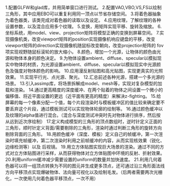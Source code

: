 1.配置GLFW和glad库，并用简单窗口进行测试。
2.配置VAO,VBO,VS,FS以绘制三角形，其中应用EBO可以重复利用同一顶点以节省存储空间。
3.将着色器抽象为着色器类，该类完成对着色器的读取以及设定。
4.应用纹理，了解纹理的各种设置参数，以及混合应用多个纹理。
5.变换，用矩阵实现平移、旋转及缩放。
6.坐标系统，用model、view、projection矩阵将模型正确的变换到屏幕空间。
7.实现摄像机类，改变viewport矩阵的position实现摄像机响应键盘的平移，改变viewport矩阵的direction实现摄像机随鼠标改变朝向，改变projection矩阵的
fov项实现视野随鼠标滚轮的放大缩小。
8.颜色，增加一个光源，让物体的颜色由光源和物体本身的颜色决定。
9.为物体设置ambient、diffuse、specular以模拟现实中物体的材质，为光源设置ambient、diffuse、specular以模拟现实中光源颜色及强度对物体颜色的影响。
10.应用漫反射贴图和高光贴图，实现更真实的光照效果。
11.实现平行光、点光源、聚光。
12.汇总前述各种光源，搭建一个多光源的场景。
13.引入assimp库，将场景拆解成model、mesh等，实现对复杂模型的加载和渲染。
14.通过更高精度的深度缓冲、在两个贴着的物体之间设置一个微小的偏移值、将近平面设置的更远（近平面有更高的精度）来解决z-fighting。
15.给屏幕的每一个像素分配一个值，每个片段渲染时与模板缓冲区的值比较来确定要不要丢弃这个片段，通过模板测试可以实现物体轮廓的绘制等。
16.通过颜色缓冲以及纹理的alpha值进行混合。（混合与深度测试冲突时先对物体进行排序，然后按从远到近次序绘制）
17.定义构成模型的三角形的顶点数组时，逆时针定义正面的三角形，顺时针定义背面/需要剔除的三角形，渲染时通过判断三角形的旋转方向剔除背面的三角形。
18.用颜色缓冲（深度、模板）定义自己的帧缓冲，第一次渲染时填充帧缓冲，第二次渲染时利用之前帧缓冲的内容，从而实现核效果（锐化、边缘检测等）以及
后视镜。
19.用立方体贴图实现巨大场景的渲染。通过不同的方式对立方体贴图进行采样，从而获得物体对立方体贴图中环境的反射、折射效果。
20.利用uniform缓冲减少需要设置的uniform的数量并加快速度。
21.利用几何着色器可以将一组顶点转换为不同的图元并生成更多顶点，还可通过沿三角形面法线方向平移顶点实现爆破物体、法向量可视化以及绘制毛发。（后两者需要两次光栅化，一次使用几何着色器平移顶点，一次不用）